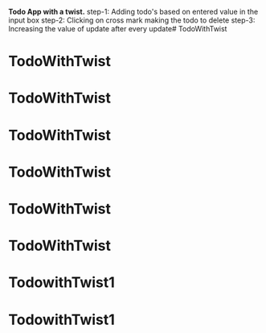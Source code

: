 **Todo App with a twist.**
step-1: Adding todo's based on entered value in the input box
step-2: Clicking on cross mark making the todo to delete
step-3: Increasing the value of update after every update# TodoWithTwist
# TodoWithTwist
# TodoWithTwist
# TodoWithTwist
# TodoWithTwist
# TodoWithTwist
# TodoWithTwist
# TodowithTwist1
# TodowithTwist1

